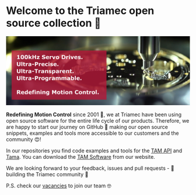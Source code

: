 # Welcome to the Triamec open source collection 👋

![Triamec banner image with our USPs and our slogan.](https://github.com/Triamec/.github/blob/main/profile/TriamecBanner.png)

**Redefining Motion Control** since 2001 🦾, we at Triamec have been using open source software for the entire life cycle of our products. Therefore, we are happy to start our journey on GitHub 🚀 making our open source snippets, examples and tools more accessible to our customers and the community 😍!

In our repositories you find code examples and tools for  the [TAM API](https://github.com/topics/triamec-tam-api) and [Tama](https://github.com/topics/triamec-tama).
You can download the [TAM Software](https://www.triamec.com/en/tam-software-support.html) from our website.

We are looking forward to your feedback, issues and pull requests - 🎉 building the Triamec community 🎉

P.S. check our [vacancies](https://www.triamec.com/en/available-jobs.html) to join our team 🤓
